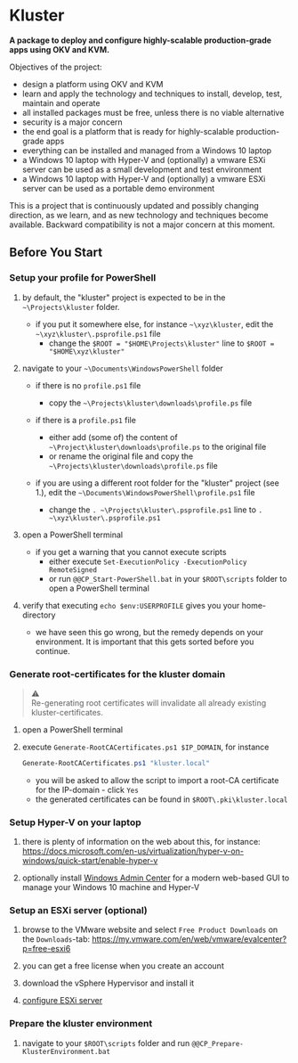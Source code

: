 # Kluster

**A package to deploy and configure highly-scalable production-grade apps using OKV and KVM.**

Objectives of the project:

- design a platform using OKV and KVM
- learn and apply the technology and techniques to install, develop, test, maintain and operate
- all installed packages must be free, unless there is no viable alternative
- security is a major concern
- the end goal is a platform that is ready for highly-scalable production-grade apps
- everything can be installed and managed from a Windows 10 laptop
- a Windows 10 laptop with Hyper-V and (optionally) a vmware ESXi server can be used as a small development and test environment
- a Windows 10 laptop with Hyper-V and (optionally) a vmware ESXi server can be used as a portable demo environment


This is a project that is continuously updated and possibly changing direction, as we learn, and as new technology and techniques become available.  Backward compatibility is not a major concern at this moment.


## Before You Start

### Setup your profile for PowerShell

1. by default, the "kluster" project is expected to be in the `~\Projects\kluster` folder.  

   - if you put it somewhere else, for instance `~\xyz\kluster`, edit the `~\xyz\kluster\.psprofile.ps1` file
     - change the `$ROOT = "$HOME\Projects\kluster"` line to `$ROOT = "$HOME\xyz\kluster"`


2. navigate to your `~\Documents\WindowsPowerShell` folder

   - if there is no `profile.ps1` file
     - copy the `~\Projects\kluster\downloads\profile.ps` file  

   - if there is a `profile.ps1` file
     - either add (some of) the content of `~\Project\kluster\downloads\profile.ps` to the original file
     - or rename the original file and copy the `~\Projects\kluster\downloads\profile.ps` file  

   - if you are using a different root folder for the "kluster" project (see 1.), edit the `~\Documents\WindowsPowerShell\profile.ps1` file
     - change the `. ~\Projects\kluster\.psprofile.ps1` line to `. ~\xyz\kluster\.psprofile.ps1`


3. open a PowerShell terminal

   - if you get a warning that you cannot execute scripts
     - either execute `Set-ExecutionPolicy -ExecutionPolicy RemoteSigned`
     - or run `@@CP_Start-PowerShell.bat` in your `$ROOT\scripts` folder to open a PowerShell terminal


4. verify that executing `echo $env:USERPROFILE` gives you your home-directory

   - we have seen this go wrong, but the remedy depends on your environment.  It is important that this gets sorted before you continue.


### Generate root-certificates for the kluster domain
   
> :warning:  
> Re-generating root certificates will invalidate all already existing kluster-certificates.

1. open a PowerShell terminal

2. execute `Generate-RootCACertificates.ps1 $IP_DOMAIN`, for instance

   ```powershell
   Generate-RootCACertificates.ps1 "kluster.local"
   ```

   - you will be asked to allow the script to import a root-CA certificate for the IP-domain - click `Yes`
   - the generated certificates can be found in `$ROOT\.pki\kluster.local`


### Setup Hyper-V on your laptop

1. there is plenty of information on the web about this, for instance: https://docs.microsoft.com/en-us/virtualization/hyper-v-on-windows/quick-start/enable-hyper-v 

2. optionally install [Windows Admin Center](https://docs.microsoft.com/en-us/windows-server/manage/windows-admin-center/overview) for a modern web-based GUI to manage your Windows 10 machine and Hyper-V


### Setup an ESXi server (optional)

1. browse to the VMware website and select `Free Product Downloads` on the `Downloads`-tab: https://my.vmware.com/en/web/vmware/evalcenter?p=free-esxi6

2. you can get a free license when you create an account

3. download the vSphere Hypervisor and install it

4. [configure ESXi server](./documents/configure-esxi-server.md)


### Prepare the kluster environment

1. navigate to your `$ROOT\scripts` folder and run `@@CP_Prepare-KlusterEnvironment.bat`

